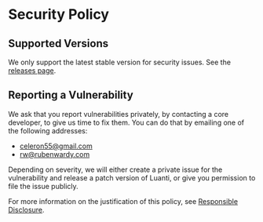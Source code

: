 # Security Policy

## Supported Versions

We only support the latest stable version for security issues.
See the [releases page](https://github.com/luanti-org/luanti/releases).

## Reporting a Vulnerability

We ask that you report vulnerabilities privately, by contacting a core developer,
to give us time to fix them. You can do that by emailing one of the following addresses:

* celeron55@gmail.com
* rw@rubenwardy.com

Depending on severity, we will either create a private issue for the vulnerability
and release a patch version of Luanti, or give you permission to file the issue publicly.

For more information on the justification of this policy, see
[Responsible Disclosure](https://en.wikipedia.org/wiki/Responsible_disclosure).
